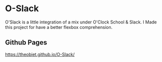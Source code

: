 # O-Slack

O'Slack is a little integration of a mix under O'Clock School & Slack.
I Made this project for have a better flexbox comprehension.

## Github Pages
https://theobiet.github.io/O-Slack/
